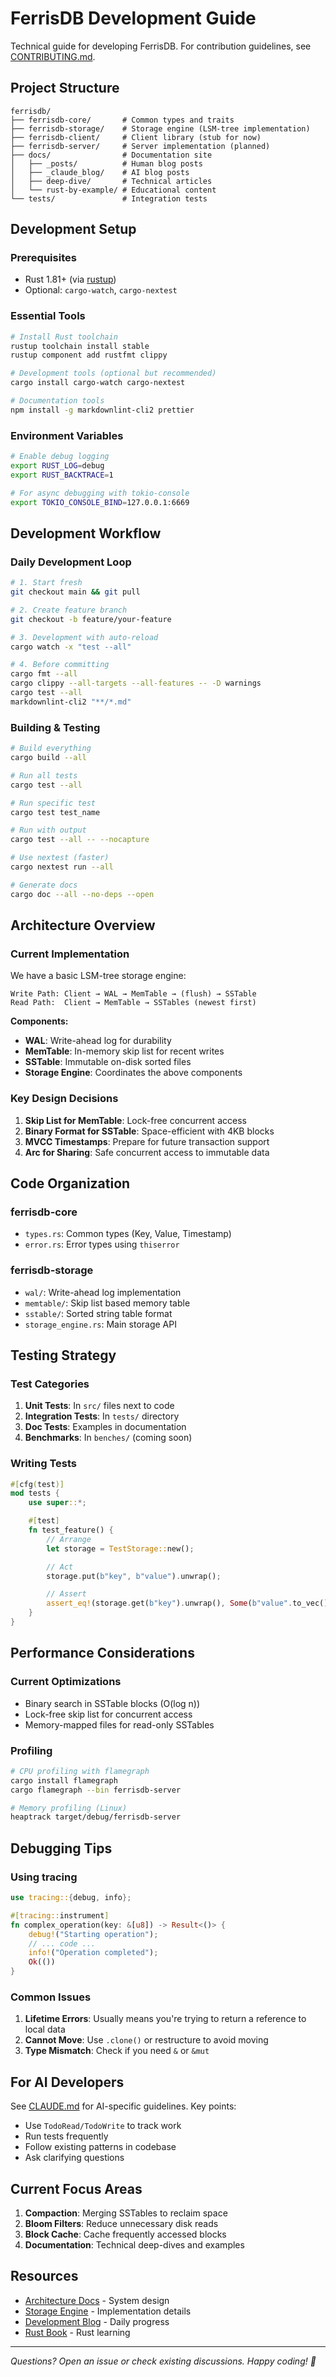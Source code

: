 # FerrisDB Development Guide

Technical guide for developing FerrisDB. For contribution guidelines, see [CONTRIBUTING.md](CONTRIBUTING.md).

## Project Structure

```text
ferrisdb/
├── ferrisdb-core/       # Common types and traits
├── ferrisdb-storage/    # Storage engine (LSM-tree implementation)
├── ferrisdb-client/     # Client library (stub for now)
├── ferrisdb-server/     # Server implementation (planned)
├── docs/                # Documentation site
│   ├── _posts/          # Human blog posts
│   ├── _claude_blog/    # AI blog posts
│   ├── deep-dive/       # Technical articles
│   └── rust-by-example/ # Educational content
└── tests/               # Integration tests
```

## Development Setup

### Prerequisites

- Rust 1.81+ (via [rustup](https://rustup.rs/))
- Optional: `cargo-watch`, `cargo-nextest`

### Essential Tools

```bash
# Install Rust toolchain
rustup toolchain install stable
rustup component add rustfmt clippy

# Development tools (optional but recommended)
cargo install cargo-watch cargo-nextest

# Documentation tools
npm install -g markdownlint-cli2 prettier
```

### Environment Variables

```bash
# Enable debug logging
export RUST_LOG=debug
export RUST_BACKTRACE=1

# For async debugging with tokio-console
export TOKIO_CONSOLE_BIND=127.0.0.1:6669
```

## Development Workflow

### Daily Development Loop

```bash
# 1. Start fresh
git checkout main && git pull

# 2. Create feature branch
git checkout -b feature/your-feature

# 3. Development with auto-reload
cargo watch -x "test --all"

# 4. Before committing
cargo fmt --all
cargo clippy --all-targets --all-features -- -D warnings
cargo test --all
markdownlint-cli2 "**/*.md"
```

### Building & Testing

```bash
# Build everything
cargo build --all

# Run all tests
cargo test --all

# Run specific test
cargo test test_name

# Run with output
cargo test --all -- --nocapture

# Use nextest (faster)
cargo nextest run --all

# Generate docs
cargo doc --all --no-deps --open
```

## Architecture Overview

### Current Implementation

We have a basic LSM-tree storage engine:

```
Write Path: Client → WAL → MemTable → (flush) → SSTable
Read Path:  Client → MemTable → SSTables (newest first)
```

**Components:**

- **WAL**: Write-ahead log for durability
- **MemTable**: In-memory skip list for recent writes
- **SSTable**: Immutable on-disk sorted files
- **Storage Engine**: Coordinates the above components

### Key Design Decisions

1. **Skip List for MemTable**: Lock-free concurrent access
2. **Binary Format for SSTable**: Space-efficient with 4KB blocks
3. **MVCC Timestamps**: Prepare for future transaction support
4. **Arc for Sharing**: Safe concurrent access to immutable data

## Code Organization

### ferrisdb-core

- `types.rs`: Common types (Key, Value, Timestamp)
- `error.rs`: Error types using `thiserror`

### ferrisdb-storage

- `wal/`: Write-ahead log implementation
- `memtable/`: Skip list based memory table
- `sstable/`: Sorted string table format
- `storage_engine.rs`: Main storage API

## Testing Strategy

### Test Categories

1. **Unit Tests**: In `src/` files next to code
2. **Integration Tests**: In `tests/` directory
3. **Doc Tests**: Examples in documentation
4. **Benchmarks**: In `benches/` (coming soon)

### Writing Tests

```rust
#[cfg(test)]
mod tests {
    use super::*;

    #[test]
    fn test_feature() {
        // Arrange
        let storage = TestStorage::new();

        // Act
        storage.put(b"key", b"value").unwrap();

        // Assert
        assert_eq!(storage.get(b"key").unwrap(), Some(b"value".to_vec()));
    }
}
```

## Performance Considerations

### Current Optimizations

- Binary search in SSTable blocks (O(log n))
- Lock-free skip list for concurrent access
- Memory-mapped files for read-only SSTables

### Profiling

```bash
# CPU profiling with flamegraph
cargo install flamegraph
cargo flamegraph --bin ferrisdb-server

# Memory profiling (Linux)
heaptrack target/debug/ferrisdb-server
```

## Debugging Tips

### Using tracing

```rust
use tracing::{debug, info};

#[tracing::instrument]
fn complex_operation(key: &[u8]) -> Result<()> {
    debug!("Starting operation");
    // ... code ...
    info!("Operation completed");
    Ok(())
}
```

### Common Issues

1. **Lifetime Errors**: Usually means you're trying to return a reference to local data
2. **Cannot Move**: Use `.clone()` or restructure to avoid moving
3. **Type Mismatch**: Check if you need `&` or `&mut`

## For AI Developers

See [CLAUDE.md](CLAUDE.md) for AI-specific guidelines. Key points:

- Use `TodoRead/TodoWrite` to track work
- Run tests frequently
- Follow existing patterns in codebase
- Ask clarifying questions

## Current Focus Areas

1. **Compaction**: Merging SSTables to reclaim space
2. **Bloom Filters**: Reduce unnecessary disk reads
3. **Block Cache**: Cache frequently accessed blocks
4. **Documentation**: Technical deep-dives and examples

## Resources

- [Architecture Docs](docs/architecture.md) - System design
- [Storage Engine](docs/storage-engine.md) - Implementation details
- [Development Blog](https://ferrisdb.org/blog/) - Daily progress
- [Rust Book](https://doc.rust-lang.org/book/) - Rust learning

---

_Questions? Open an issue or check existing discussions. Happy coding! 🦀_
